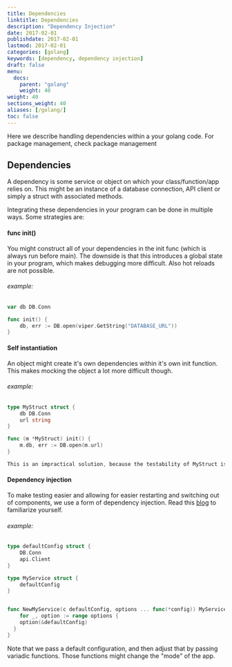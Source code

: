 ```yaml
---
title: Dependencies
linktitle: Dependencies
description: "Dependency Injection"
date: 2017-02-01
publishdate: 2017-02-01
lastmod: 2017-02-01
categories: [golang]
keywords: [dependency, dependency injection]
draft: false
menu:
  docs:
    parent: "golang"
    weight: 40
weight: 40
sections_weight: 40
aliases: [/golang/]
toc: false
---
```


Here we describe handling dependencies within a your golang code. For package management,
check package management

## Dependencies
A dependency is some service or object on which your class/function/app relies on. This might 
be an instance of a database connection, API client or simply a struct with associated methods.

Integrating these dependencies in your program can be done in multiple ways. Some strategies are:

#### func init()
You might construct all of your dependencies in the init func (which is always run before main).
The downside is that this introduces a global state in your program, which makes debugging more difficult.
Also hot reloads are not possible.

###### example:
```go
var db DB.Conn

func init() {
	db, err := DB.open(viper.GetString("DATABASE_URL"))
}
```

#### Self instantiation
An object might create it's own dependencies within it's own init function. This makes mocking the
object a lot more difficult though.

###### example:
```go
type MyStruct struct {
	db DB.Conn
	url string
}

func (m *MyStruct) init() {
	m.db, err := DB.open(m.url)
}

This is an impractical solution, because the testability of MyStruct is quite bad.
```

#### Dependency injection
 
To make testing easier and allowing for easier restarting and switching out of components, we use a form of dependency injection.
 Read this [blog](http://adnaan.badr.in/blog/2017/07/15/exploring-dependency-injection-in-go/) to familiarize yourself.


###### example:
```go
type defaultConfig struct {
	DB.Conn
	api.Client
}

type MyService struct {
	defaultConfig
}


func NewMyService(c defaultConfig, options ... func(*config)) MyService{} {
    for _, option := range options {
    option(&defaultConfig)
  }
}
```

Note that we pass a default configuration, and then adjust that by passing variadic functions. Those functions
might change the "mode" of the app.

